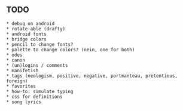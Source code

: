 <!-- git push https://tyrannothesauruslex@github.com/tyrannothesauruslex/tlex_heroku.git -->

## TODO


    * debug on android
    * rotate-able (drafty)
    * android fonts
    * bridge colors
    * pencil to change fonts?
    * palette to change colors? (nein, one for both)
    * odes
    * canon
    * (un)logins / comments
    * manifetish
    * tags (neologism, positive, negative, portmanteau, pretentious, foreign)
    * favorites
    * how-to: simulate typing
    * css for definitions
    * song lyrics


